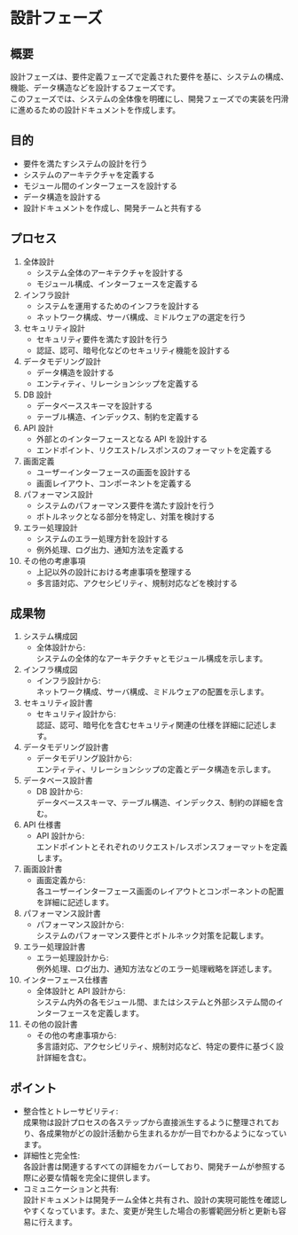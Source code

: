 # 設計フェーズ

## 概要

設計フェーズは、要件定義フェーズで定義された要件を基に、システムの構成、機能、データ構造などを設計するフェーズです。  
このフェーズでは、システムの全体像を明確にし、開発フェーズでの実装を円滑に進めるための設計ドキュメントを作成します。

## 目的

- 要件を満たすシステムの設計を行う
- システムのアーキテクチャを定義する
- モジュール間のインターフェースを設計する
- データ構造を設計する
- 設計ドキュメントを作成し、開発チームと共有する

## プロセス

1. 全体設計
   - システム全体のアーキテクチャを設計する
   - モジュール構成、インターフェースを定義する
2. インフラ設計
   - システムを運用するためのインフラを設計する
   - ネットワーク構成、サーバ構成、ミドルウェアの選定を行う
3. セキュリティ設計
   - セキュリティ要件を満たす設計を行う
   - 認証、認可、暗号化などのセキュリティ機能を設計する
4. データモデリング設計
   - データ構造を設計する
   - エンティティ、リレーションシップを定義する
5. DB 設計
   - データベーススキーマを設計する
   - テーブル構造、インデックス、制約を定義する
6. API 設計
   - 外部とのインターフェースとなる API を設計する
   - エンドポイント、リクエスト/レスポンスのフォーマットを定義する
7. 画面定義
   - ユーザーインターフェースの画面を設計する
   - 画面レイアウト、コンポーネントを定義する
8. パフォーマンス設計
   - システムのパフォーマンス要件を満たす設計を行う
   - ボトルネックとなる部分を特定し、対策を検討する
9. エラー処理設計
   - システムのエラー処理方針を設計する
   - 例外処理、ログ出力、通知方法を定義する
10. その他の考慮事項
    - 上記以外の設計における考慮事項を整理する
    - 多言語対応、アクセシビリティ、規制対応などを検討する

## 成果物

1. システム構成図
   - 全体設計から:  
     システムの全体的なアーキテクチャとモジュール構成を示します。
2. インフラ構成図
   - インフラ設計から:  
     ネットワーク構成、サーバ構成、ミドルウェアの配置を示します。
3. セキュリティ設計書
   - セキュリティ設計から:  
     認証、認可、暗号化を含むセキュリティ関連の仕様を詳細に記述します。
4. データモデリング設計書
   - データモデリング設計から:  
     エンティティ、リレーションシップの定義とデータ構造を示します。
5. データベース設計書
   - DB 設計から:  
     データベーススキーマ、テーブル構造、インデックス、制約の詳細を含む。
6. API 仕様書
   - API 設計から:  
     エンドポイントとそれぞれのリクエスト/レスポンスフォーマットを定義します。
7. 画面設計書
   - 画面定義から:  
     各ユーザーインターフェース画面のレイアウトとコンポーネントの配置を詳細に記述します。
8. パフォーマンス設計書
   - パフォーマンス設計から:  
     システムのパフォーマンス要件とボトルネック対策を記載します。
9. エラー処理設計書
   - エラー処理設計から:  
     例外処理、ログ出力、通知方法などのエラー処理戦略を詳述します。
10. インターフェース仕様書
    - 全体設計と API 設計から:  
      システム内外の各モジュール間、またはシステムと外部システム間のインターフェースを定義します。
11. その他の設計書
    - その他の考慮事項から:  
      多言語対応、アクセシビリティ、規制対応など、特定の要件に基づく設計詳細を含む。

## ポイント

- 整合性とトレーサビリティ:  
  成果物は設計プロセスの各ステップから直接派生するように整理されており、各成果物がどの設計活動から生まれるかが一目でわかるようになっています。
- 詳細性と完全性:  
  各設計書は関連するすべての詳細をカバーしており、開発チームが参照する際に必要な情報を完全に提供します。
- コミュニケーションと共有:  
  設計ドキュメントは開発チーム全体と共有され、設計の実現可能性を確認しやすくなっています。また、変更が発生した場合の影響範囲分析と更新も容易に行えます。
